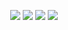 
<p align="center">
    <a href="https://drewEwinters.com" target="_blank"><img src="https://img.shields.io/twitter/url?color=red&label=drewEwinters.com&style=flat-square&url=https%3A%2F%2FdrewEwinters.com"></a>
    <a href="https://twitter.com/drewinters" target="_blank"><img src="https://img.shields.io/twitter/url?color=blue&label=%40drewinters&logo=Twitter&style=flat-square&url=https%3A%2F%2Ftwitter.com%2Fjasonkai"></a>
    <a href="https://www.linkedin.com/in/drewwint/" target="_blank"><img src="https://img.shields.io/twitter/url?color=informational&label=drewwint&logo=LinkedIn&style=flat-square&url=https%3A%2F%2Flinkedin.com%2Fin%2Fjasonkai"></a>
    <img src="https://komarev.com/ghpvc/?username=drewwint&style=flat-square&color=yellowgreen">
</p>

